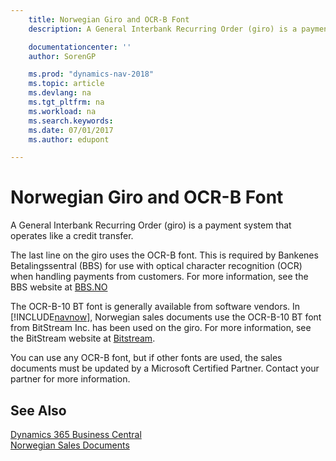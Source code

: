 ```yaml
---
    title: Norwegian Giro and OCR-B Font
    description: A General Interbank Recurring Order (giro) is a payment system that operates like a credit transfer.

    documentationcenter: ''
    author: SorenGP

    ms.prod: "dynamics-nav-2018"
    ms.topic: article
    ms.devlang: na
    ms.tgt_pltfrm: na
    ms.workload: na
    ms.search.keywords:
    ms.date: 07/01/2017
    ms.author: edupont

---
```

# Norwegian Giro and OCR-B Font
A General Interbank Recurring Order (giro) is a payment system that operates like a credit transfer.  

The last line on the giro uses the OCR-B font. This is required by Bankenes Betalingssentral (BBS) for use with optical character recognition (OCR) when handling payments from customers. For more information, see the BBS website at [BBS.NO](http://www.nets.eu/no-nb/Pages/default.aspx)  

The OCR-B-10 BT font is generally available from software vendors. In [!INCLUDE[navnow](../../includes/navnow_md.md)], Norwegian sales documents use the OCR-B-10 BT font from BitStream Inc. has been used on the giro. For more information, see the BitStream website at [Bitstream](http://www.bitstream.com/).  

You can use any OCR-B font, but if other fonts are used, the sales documents must be updated by a Microsoft Certified Partner. Contact your partner for more information.  
  
## See Also
[Dynamics 365 Business Central](/dynamics365/business-central/)  
[Norwegian Sales Documents](norwegian-sales-documents.md)
